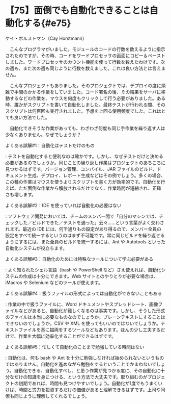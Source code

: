 # 【75】面倒でも自動化できることは自動化する{#e75}

<div class="author">ケイ・ホルストマン（Cay Horstmann）</div>

　こんなプログラマがいました。モジュールのコードの行数を数えるように指示されたのですが、その時、コードをワードプロセッサの画面にコピー＆ペーストしました。ワードプロセッサのカウント機能を使って行数を数えたわけです。次の週も、また次の週も同じように行数を数えました。これは良い方法とは言えません。

　こんなプロジェクトもありました。そのプロジェクトでは、デプロイの度に煩雑で手間のかかる作業をしていました。コード署名の後、その結果をサーバに移動するなどの作業を、マウスを何度もクリックして行う必要がありました。ある時、誰かがスクリプトを書いて自動化しました。最終テストが行われる間、そのスクリプトは何百回も実行されました。予想を上回る使用頻度でした。これはとても良い方法でした。

　自動化できそうな作業があっても、わざわざ何度も同じ手作業を繰り返す人は少なくありません。なぜでしょうか？

よくある誤解#1：自動化はテストだけのもの

  : テストを自動化すると便利なのは確かです。しかし、なぜテストだけと決める必要があるのでしょうか。同じことの繰り返し作業はプロジェクトのあちこちに見つかるはずです。バージョン管理、コンパイル、JAR ファイルのビルド、ドキュメント生成、デプロイ、レポート生成などはその例でしょう。多くの場合、この種の作業はマウスを使うよりスクリプトを書く方が効率的です。自動化を行えば、ただ面倒な作業から解放されるだけでなく、作業時間が短縮され、正確さも増します。

よくある誤解#2：IDE を使っていれば自動化の必要はない

  : ソフトウェア開発においては、チームのメンバー間で「自分のマシンでは、チェックした／ビルドできた／テストを通った」云々……という言葉がよく交わされます。最近の IDE には、何千通りもの設定があり得るので、メンバー全員の設定をすべて統一するというのはまず不可能です。常に同じビルドを繰り返せるようにするには、また全員のビルドを統一するには、Ant や Autotools といった自動化システムが役立ちます。

よくある誤解#3：自動化のためには特殊なツールについて学ぶ必要がある

  : よく知られたシェル言語（bash や PowerShell など）さえ使えれば、自動化システムの作成は十分にできます。Web サイトとのやりとりが必要な場合は、iMacros や Selenium などのツールが使えます。

よくある誤解#4：扱うファイルの形式によっては自動化ができないこともある

  : 作業の中で扱うファイルに、Word ドキュメントやスプレッドシート、画像ファイルなどがあると、自動化が難しくなるのは事実です。しかし、そうした形式のファイルは本当に必要なものなのでしょうか。プレーンテキストにすることはできないのでしょうか。CSV や XML を使ってもいいのではないでしょうか。テキストファイルを基に描両をするツールなどもあります。ほんの少し工夫するだけで、作業を大幅に効率化することができるはずです。

よくある誤解#5：忙しくて自動化のことまで勉強している時間はない

  : 自動化は、何も bash や Ant を十分に勉強しなければ始められないというものではありません。自動化を進めながら勉強をするということでかまわないでしょう。自動化できる、自動化すべし、と思う作業が見つかる度に、その自動化に十分なだけの知識を身につける、という方法で大丈夫です。取り組むのがプロジェクトの初期であれば、時間も見つけやすいでしょう。自動化が1度でもうまくいけば、時間と労力を投資するだけの価値があると理解できるはずです。上司や同僚も同じように理解してくれるでしょう。

